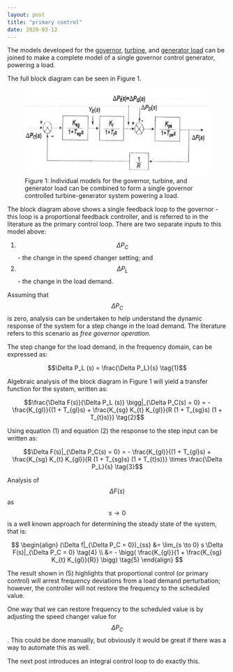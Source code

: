 ```yaml
---
layout: post
title: "primary control"
date: 2020-03-12
---
```


The models developed for the [governor](https://skreynolds.github.io/blog/2020/03/09/modelling-plant-1), [turbine](https://skreynolds.github.io/blog/2020/03/10/modelling-plant-2), and [generator load](https://skreynolds.github.io/blog/2020/03/11/modelling-plant-3) can be joined to make a complete model of a single governor control generator, powering a load.

The full block diagram can be seen in Figure 1.

<figure>
	<img src="/assets/single_area_p_control.png" alt="Governor" height="200" class="center">
	<figcaption>Figure 1: Individual models for the governor, turbine, and generator load can be combined to form a single governor controlled turbine-generator system powering a load.</figcaption>
</figure>

The block diagram above shows a single feedback loop to the governor - this loop is a proportional feedback controller, and is referred to in the literature as the primary control loop. There are two separate inputs to this model above:

1. $$\Delta P_C$$ - the change in the speed changer setting; and
2. $$\Delta P_L$$ - the change in the load demand.

Assuming that $$\Delta P_C$$ is zero, analysis can be undertaken to help understand the dynamic response of the system for a step change in the load demand. The literature refers to this scenario as *free governor operation*.

The step change for the load demand, in the frequency domain, can be expressed as:

$$\Delta P_L (s) = \frac{\Delta P_L}{s} \tag{1}$$

Algebraic analysis of the block diagram in Figure 1 will yield a transfer function for the system, written as:

$$\frac{\Delta F(s)}{\Delta P_L (s)} \bigg|_{\Delta P_C(s) = 0} = - \frac{K_{gl}}{(1 + T_{gl}s) + \frac{K_{sg} K_{t} K_{gl}}{R (1 + T_{sg}s) (1 + T_{t}s)}} \tag{2}$$

Using equation (1) and equation (2) the response to the step input can be written as:

$$\Delta F(s)|_{\Delta P_C(s) = 0} = - \frac{K_{gl}}{(1 + T_{gl}s) + \frac{K_{sg} K_{t} K_{gl}}{R (1 + T_{sg}s) (1 + T_{t}s)}} \times \frac{\Delta P_L}{s} \tag{3}$$

Analysis of $$\Delta F(s)$$ as $$s \to 0$$ is a well known approach for determining the steady state of the system, that is:

$$
\begin{align}
	(\Delta f|_{\Delta P_C = 0})_{ss}  &= \lim_{s \to 0} s \Delta F(s)|_{\Delta P_C = 0} \tag{4} \\
													&= - \bigg( \frac{K_{gl}}{1 + \frac{K_{sg} K_{t} K_{gl}}{R}} \bigg) \tag{5}
\end{align}
$$

The result shown in (5) highlights that proportional control (or primary control) will arrest frequency deviations from a load demand perturbation; however, the controller will not restore the frequency to the scheduled value.

One way that we can restore frequency to the scheduled value is by adjusting the speed changer value for $$\Delta P_C$$. This could be done manually, but obviously it would be great if there was a way to automate this as well.

The next post introduces an integral control loop to do exactly this.